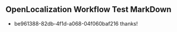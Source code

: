 ## OpenLocalization Workflow Test MarkDown
* be961388-82db-4f1d-a068-04f060baf216 thanks!

<!--HONumber=Jul16_HO3-->


